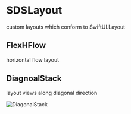 # SDSLayout
custom layouts which conform to SwiftUI.Layout

## FlexHFlow
horizontal flow layout

## DiagnoalStack
layout views along diagonal direction


![DiagonalStack](https://github.com/tyagishi/SDSLayout/assets/6419800/915982a3-85e6-4c85-8a56-9fdee5e11c74)
